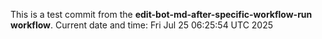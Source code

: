 This is a test commit from the **edit-bot-md-after-specific-workflow-run workflow**.
Current date and time: Fri Jul 25 06:25:54 UTC 2025
